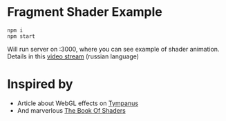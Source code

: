 # Fragment Shader Example
```
npm i
npm start
```
Will run server on :3000, where you can see example of shader animation.
Details in this [video stream](https://www.youtube.com/watch?v=YEYmYI7ZpQc) (russian language)

# Inspired by
* Article about WebGL effects on [Tympanus](https://tympanus.net/codrops/2016/05/03/animated-heat-distortion-effects-webgl/)
* And marverlous  [The Book Of Shaders](https://tympanus.net/codrops/2016/05/03/animated-heat-distortion-effects-webgl/)
